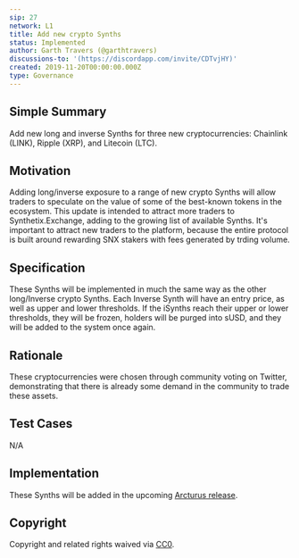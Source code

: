 ```yaml
---
sip: 27
network: L1
title: Add new crypto Synths
status: Implemented
author: Garth Travers (@garthtravers)
discussions-to: '(https://discordapp.com/invite/CDTvjHY)'
created: 2019-11-20T00:00:00.000Z
type: Governance
---
```


<!--You can leave these HTML comments in your merged SIP and delete the visible duplicate text guides, they will not appear and may be helpful to refer to if you edit it again. This is the suggested template for new SIPs. Note that an SIP number will be assigned by an editor. When opening a pull request to submit your SIP, please use an abbreviated title in the filename, `sip-draft_title_abbrev.md`. The title should be 44 characters or less.-->

## Simple Summary

<!--"If you can't explain it simply, you don't understand it well enough." Provide a simplified and layman-accessible explanation of the SIP.-->

Add new long and inverse Synths for three new cryptocurrencies: Chainlink (LINK), Ripple (XRP), and Litecoin (LTC).

## Motivation

<!--The motivation is critical for SIPs that want to change Synthetix. It should clearly explain why the existing protocol specification is inadequate to address the problem that the SIP solves. SIP submissions without sufficient motivation may be rejected outright.-->

Adding long/inverse exposure to a range of new crypto Synths will allow traders to speculate on the value of some of the best-known tokens in the ecosystem. This update is intended to attract more traders to Synthetix.Exchange, adding to the growing list of available Synths. It's important to attract new traders to the platform, because the entire protocol is built around rewarding SNX stakers with fees generated by trding volume. 

## Specification

<!--The technical specification should describe the syntax and semantics of any new feature.-->

These Synths will be implemented in much the same way as the other long/Inverse crypto Synths. Each Inverse Synth will have an entry price, as well as upper and lower thresholds. If the iSynths reach their upper or lower thresholds, they will be frozen, holders will be purged into sUSD, and they will be added to the system once again. 

## Rationale

<!--The rationale fleshes out the specification by describing what motivated the design and why particular design decisions were made. It should describe alternate designs that were considered and related work, e.g. how the feature is supported in other languages. The rationale may also provide evidence of consensus within the community, and should discuss important objections or concerns raised during discussion.-->

These cryptocurrencies were chosen through community voting on Twitter, demonstrating that there is already some demand in the community to trade these assets. 

## Test Cases

<!--Test cases for an implementation are mandatory for SIPs but can be included with the implementation..-->

N/A

## Implementation

<!--The implementations must be completed before any SIP is given status "Implemented", but it need not be completed before the SIP is "Approved". While there is merit to the approach of reaching consensus on the specification and rationale before writing code, the principle of "rough consensus and running code" is still useful when it comes to resolving many discussions of API details.-->

These Synths will be added in the upcoming [Arcturus release](https://blog.synthetix.io/the-arcturus-release/). 

## Copyright

Copyright and related rights waived via [CC0](https://creativecommons.org/publicdomain/zero/1.0/).
